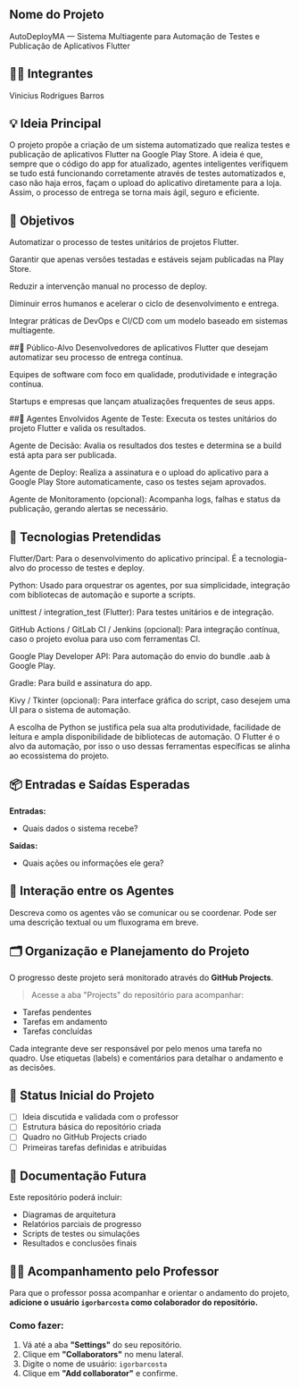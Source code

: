 ## Nome do Projeto
AutoDeployMA — Sistema Multiagente para Automação de Testes e Publicação de Aplicativos Flutter

## 👨‍🎓 Integrantes
Vinicius Rodrigues Barros


## 💡 Ideia Principal
O projeto propõe a criação de um sistema automatizado que realiza testes e publicação de aplicativos Flutter na Google Play Store. A ideia é que, sempre que o código do app for atualizado, agentes inteligentes verifiquem se tudo está funcionando corretamente através de testes automatizados e, caso não haja erros, façam o upload do aplicativo diretamente para a loja. Assim, o processo de entrega se torna mais ágil, seguro e eficiente.

## 🎯 Objetivos
Automatizar o processo de testes unitários de projetos Flutter.

Garantir que apenas versões testadas e estáveis sejam publicadas na Play Store.

Reduzir a intervenção manual no processo de deploy.

Diminuir erros humanos e acelerar o ciclo de desenvolvimento e entrega.

Integrar práticas de DevOps e CI/CD com um modelo baseado em sistemas multiagente.

##👥 Público-Alvo
Desenvolvedores de aplicativos Flutter que desejam automatizar seu processo de entrega contínua.

Equipes de software com foco em qualidade, produtividade e integração contínua.

Startups e empresas que lançam atualizações frequentes de seus apps.

##🤖 Agentes Envolvidos
Agente de Teste: Executa os testes unitários do projeto Flutter e valida os resultados.

Agente de Decisão: Avalia os resultados dos testes e determina se a build está apta para ser publicada.

Agente de Deploy: Realiza a assinatura e o upload do aplicativo para a Google Play Store automaticamente, caso os testes sejam aprovados.

Agente de Monitoramento (opcional): Acompanha logs, falhas e status da publicação, gerando alertas se necessário.

## 🧱 Tecnologias Pretendidas
Flutter/Dart: Para o desenvolvimento do aplicativo principal. É a tecnologia-alvo do processo de testes e deploy.

Python: Usado para orquestrar os agentes, por sua simplicidade, integração com bibliotecas de automação e suporte a scripts.

unittest / integration_test (Flutter): Para testes unitários e de integração.

GitHub Actions / GitLab CI / Jenkins (opcional): Para integração contínua, caso o projeto evolua para uso com ferramentas CI.

Google Play Developer API: Para automação do envio do bundle .aab à Google Play.

Gradle: Para build e assinatura do app.

Kivy / Tkinter (opcional): Para interface gráfica do script, caso desejem uma UI para o sistema de automação.

A escolha de Python se justifica pela sua alta produtividade, facilidade de leitura e ampla disponibilidade de bibliotecas de automação. O Flutter é o alvo da automação, por isso o uso dessas ferramentas específicas se alinha ao ecossistema do projeto.

## 📦 Entradas e Saídas Esperadas
**Entradas:**
- Quais dados o sistema recebe?

**Saídas:**
- Quais ações ou informações ele gera?

## 🔁 Interação entre os Agentes
Descreva como os agentes vão se comunicar ou se coordenar.
Pode ser uma descrição textual ou um fluxograma em breve.

## 🗂️ Organização e Planejamento do Projeto
O progresso deste projeto será monitorado através do **GitHub Projects**.

> Acesse a aba "Projects" do repositório para acompanhar:
- Tarefas pendentes
- Tarefas em andamento
- Tarefas concluídas

Cada integrante deve ser responsável por pelo menos uma tarefa no quadro.
Use etiquetas (labels) e comentários para detalhar o andamento e as decisões.

## 📌 Status Inicial do Projeto
- [ ] Ideia discutida e validada com o professor
- [ ] Estrutura básica do repositório criada
- [ ] Quadro no GitHub Projects criado
- [ ] Primeiras tarefas definidas e atribuídas

## 📄 Documentação Futura
Este repositório poderá incluir:
- Diagramas de arquitetura
- Relatórios parciais de progresso
- Scripts de testes ou simulações
- Resultados e conclusões finais

## 👨‍🏫 Acompanhamento pelo Professor
Para que o professor possa acompanhar e orientar o andamento do projeto, **adicione o usuário `igorbarcosta` como colaborador do repositório.**

### Como fazer:
1. Vá até a aba **"Settings"** do seu repositório.
2. Clique em **"Collaborators"** no menu lateral.
3. Digite o nome de usuário: `igorbarcosta`
4. Clique em **"Add collaborator"** e confirme.
